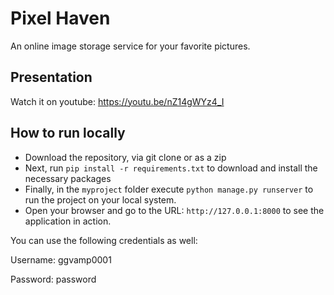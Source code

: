 # Pixel Haven
An online image storage service for your favorite pictures.

## Presentation
Watch it on youtube: https://youtu.be/nZ14gWYz4_I 


## How to run locally
- Download the repository, via git clone or as a zip
- Next, run `pip install -r requirements.txt` to download and install the necessary packages
- Finally, in the `myproject` folder execute `python manage.py runserver` to run the project on your local system.
- Open your browser and go to the URL: `http://127.0.0.1:8000` to see the application in action.

You can use the following credentials as well:

Username: ggvamp0001

Password: password
